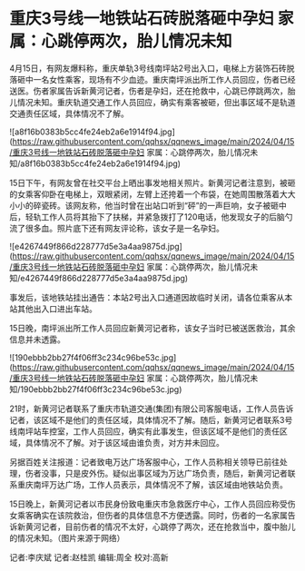 # 重庆3号线一地铁站石砖脱落砸中孕妇 家属：心跳停两次，胎儿情况未知

4月15日，有网友爆料称，重庆单轨3号线南坪站2号出入口，电梯上方装饰石砖脱落砸中一名女性乘客，现场有不少血迹。重庆南坪派出所工作人员回应，伤者已经送医。伤者家属告诉新黄河记者，伤者是孕妇，还在抢救中，心跳已停跳两次，胎儿情况未知。重庆轨道交通工作人员回应，确实有乘客被砸，但出事区域不是轨道交通责任区域，具体情况不了解。

![a8f16b0383b5cc4fe24eb2a6e1914f94.jpg](https://raw.githubusercontent.com/qqhsx/qqnews_image/main/2024/04/15/重庆3号线一地铁站石砖脱落砸中孕妇 家属：心跳停两次，胎儿情况未知/a8f16b0383b5cc4fe24eb2a6e1914f94.jpg)

15日下午，有网友曾在社交平台上晒出事发地相关照片。新黄河记者注意到，被砸的女乘客仰卧在电梯上，双眼紧闭，左臂上还挎着一个布袋，在她周围散落着大大小小的碎瓷砖。该网友称，他当时曾在出站口听到“砰”的一声巨响，女子被砸中后，轻轨工作人员将其抬下了扶梯，并紧急拨打了120电话，他发现女子的后脑勺流了很多血。照片底下还有网友评论称，该女子是一名孕妇。

![e4267449f866d228777d5e3a4aa9875d.jpg](https://raw.githubusercontent.com/qqhsx/qqnews_image/main/2024/04/15/重庆3号线一地铁站石砖脱落砸中孕妇 家属：心跳停两次，胎儿情况未知/e4267449f866d228777d5e3a4aa9875d.jpg)

事发后，该地铁站挂出通告：本站2号出入口通道因故临时关闭，请各位乘客从本站其他出入口进出车站。

15日晚，南坪派出所工作人员回应新黄河记者称，该女子当时已被送医救治，其余信息并未透露。

![190ebbb2bb27f4f06ff3c234c96be53c.jpg](https://raw.githubusercontent.com/qqhsx/qqnews_image/main/2024/04/15/重庆3号线一地铁站石砖脱落砸中孕妇 家属：心跳停两次，胎儿情况未知/190ebbb2bb27f4f06ff3c234c96be53c.jpg)

21时，新黄河记者联系了重庆市轨道交通(集团)有限公司客服电话，工作人员告诉记者，该区域不是他们的责任区域，具体情况不了解。随后，新黄河记者联系3号线南坪站车控室，工作人员回应，确实有此事发生，但该区域不是他们的责任区域，具体情况不了解。对于该区域由谁负责，对方并未回应。

另据百姓关注报道：记者致电万达广场客服中心，工作人员称相关领导已前往处理，伤者没事，只是皮外伤。疑似出事区域为万达广场负责，随后，新黄河记者联系重庆南坪万达广场，工作人员表示，具体情况不了解，该区域由地铁站负责。

15日晚上，新黄河记者以市民身份致电重庆市急救医疗中心，工作人员回应称受伤女乘客确实在该院救治，但伤者的具体信息不方便透露。同时，伤者的一名家属告诉新黄河记者，目前伤者的情况不太好，心跳停了两次，还在抢救当中，腹中胎儿的情况未知。（图片来源于网络）

记者:李庆斌 记者:赵桂凯 编辑:周全 校对:高新

